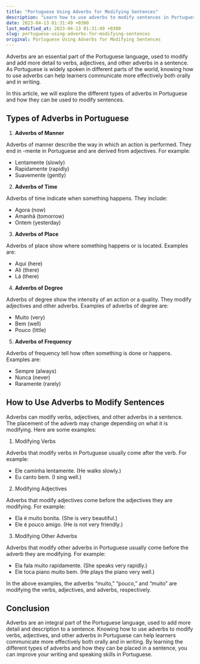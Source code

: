 ```yaml
---
title: "Portuguese Using Adverbs for Modifying Sentences"
description: "Learn how to use adverbs to modify sentences in Portuguese and improve your writing and speaking skills in the language."
date: 2023-04-13 01:31:49 +0300
last_modified_at: 2023-04-13 01:31:49 +0300
slug: portuguese-using-adverbs-for-modifying-sentences
original: Portuguese Using Adverbs for Modifying Sentences
---
```

Adverbs are an essential part of the Portuguese language, used to modify and add more detail to verbs, adjectives, and other adverbs in a sentence. As Portuguese is widely spoken in different parts of the world, knowing how to use adverbs can help learners communicate more effectively both orally and in writing.

In this article, we will explore the different types of adverbs in Portuguese and how they can be used to modify sentences.

## Types of Adverbs in Portuguese

1. **Adverbs of Manner**

Adverbs of manner describe the way in which an action is performed. They end in -mente in Portuguese and are derived from adjectives. For example:

- Lentamente (slowly)
- Rapidamente (rapidly)
- Suavemente (gently)

2. **Adverbs of Time**

Adverbs of time indicate when something happens. They include:

- Agora (now)
- Amanhã (tomorrow)
- Ontem (yesterday)

3. **Adverbs of Place**

Adverbs of place show where something happens or is located. Examples are:

- Aqui (here)
- Ali (there)
- Lá (there)

4. **Adverbs of Degree**

Adverbs of degree show the intensity of an action or a quality. They modify adjectives and other adverbs. Examples of adverbs of degree are:

- Muito (very)
- Bem (well)
- Pouco (little)

5. **Adverbs of Frequency**

Adverbs of frequency tell how often something is done or happens. Examples are:

- Sempre (always)
- Nunca (never)
- Raramente (rarely)

## How to Use Adverbs to Modify Sentences

Adverbs can modify verbs, adjectives, and other adverbs in a sentence. The placement of the adverb may change depending on what it is modifying. Here are some examples:

1. Modifying Verbs

Adverbs that modify verbs in Portuguese usually come after the verb. For example:

- Ele caminha lentamente. (He walks slowly.)
- Eu canto bem. (I sing well.)

2. Modifying Adjectives

Adverbs that modify adjectives come before the adjectives they are modifying. For example:

- Ela é muito bonita. (She is very beautiful.)
- Ele é pouco amigo. (He is not very friendly.)

3. Modifying Other Adverbs

Adverbs that modify other adverbs in Portuguese usually come before the adverb they are modifying. For example:

- Ela fala muito rapidamente. (She speaks very rapidly.)
- Ele toca piano muito bem. (He plays the piano very well.)

In the above examples, the adverbs “muito,” “pouco,” and “muito” are modifying the verbs, adjectives, and adverbs, respectively.

## Conclusion

Adverbs are an integral part of the Portuguese language, used to add more detail and description to a sentence. Knowing how to use adverbs to modify verbs, adjectives, and other adverbs in Portuguese can help learners communicate more effectively both orally and in writing. By learning the different types of adverbs and how they can be placed in a sentence, you can improve your writing and speaking skills in Portuguese.